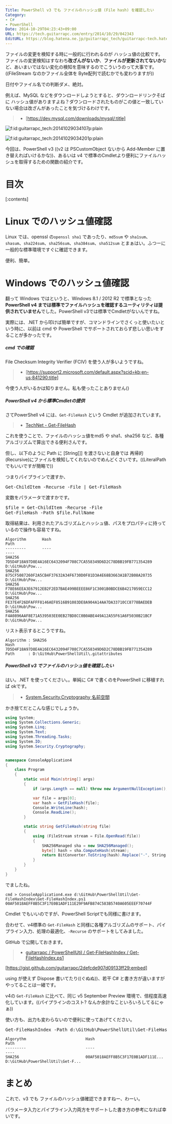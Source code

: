 ```yaml
---
Title: PowerShell v3 でも ファイルのハッシュ値 (File hash) を確認したい
Category:
- C#
- PowerShell
Date: 2014-10-29T04:23:43+09:00
URL: https://tech.guitarrapc.com/entry/2014/10/29/042343
EditURL: https://blog.hatena.ne.jp/guitarrapc_tech/guitarrapc-tech.hatenablog.com/atom/entry/8454420450070934386
---
```


ファイルの変更を検知する時に一般的に行われるのが ハッシュ値の比較です。ファイルの変更検知はすなわち**改ざんがないか**、**ファイルが更新されてないか**など、あいまいではない変化の検知を意味するのでこういうのって大事です。((FileStream なのかファイル全体を Byte配列で読むかでも変わりますが))

日付やファイル名での判断ダメ、絶対。

例えば、MySQL などをダウンロードしようとすると、ダウンロードリンクそばに ハッシュ値がありますよね？ダウンロードされたものがこの値と一致していない場合は改ざんがあったことを気づけるわけです。

> - [https://dev.mysql.com/downloads/mysql/:title]

<p><span itemscope itemtype="https://schema.org/Photograph"><img src="https://cdn-ak.f.st-hatena.com/images/fotolife/g/guitarrapc_tech/20141029/20141029034107.png" alt="f:id:guitarrapc_tech:20141029034107p:plain" title="f:id:guitarrapc_tech:20141029034107p:plain" class="hatena-fotolife" itemprop="image"></span></p>

<p><span itemscope itemtype="https://schema.org/Photograph"><img src="https://cdn-ak.f.st-hatena.com/images/fotolife/g/guitarrapc_tech/20141029/20141029034201.png" alt="f:id:guitarrapc_tech:20141029034201p:plain" title="f:id:guitarrapc_tech:20141029034201p:plain" class="hatena-fotolife" itemprop="image"></span></p>

今回は、PowerShell v3 ((v2 は PSCustomObject ないから Add-Member に置き替えればいけるかな))、あるいは v4 で標準のCmdletより便利にファイルハッシュを取得するための関数の紹介です。

# 目次

[:contents]

# Linux でのハッシュ値確認

Linux では、openssl の```openssl sha1``` であったり、```md5sum``` や ```sha1sum```、```shasum```、```sha224sum```、```sha256sum```、```sha384sum```、```sha512sum``` とまぁはい。ふつーに一般的な標準環境ですぐに確認できます。

便利、簡単。

# Windows でのハッシュ値確認

翻って Windows ではというと、Windows 8.1 / 2012 R2 で標準となった **PowerShell v4 までは標準でファイルハッシュを確認するユーティリティは提供されていません**でした。PowerShell v3では標準でCmdletがないんですね。

実際には、.NET から叩けば簡単ですが、コマンドラインでさくっと使いたいという時に、以前は cmd や PowerShell でサポートされておらず悲しい思いをすることが多かったです。

##### cmd での確認

File Checksum Integrity Verifier (FCIV) を使う人が多いようですね。

> - [https://support2.microsoft.com/default.aspx?scid=kb;en-us;841290:title]

今使う人がいるかは知りません。私も使ったことありません()

##### PowerShell v4 から標準Cmdletの提供

さてPowerShell v4 には、```Get-FileHash``` という Cmdlet が追加されています。

> - [TechNet - Get-FileHash](https://technet.microsoft.com/en-us/library/dn520872.aspx)

これを使うことで、ファイルのハッシュ値をmd5 や sha1、sha256 など、各種アルゴリズムで算出できる便利さんです。

但し、以下のように Path に [String[]] を渡さないと自身では 再帰的(Recursive)にファイルを検知してくれないのでめんどくさいです。((LiteralPath でもいいですが簡略で))

つまりパイプラインで渡すか、

<pre class="brush: powershell;">
Get-ChildItem -Recurse -File | Get-FileHash
</pre>

変数をパラメータで渡すかです。

<pre class="brush: powershell;">
$file = Get-ChildItem -Recurse -File
Get-FileHash -Path $file.FullName
</pre>

取得結果は、利用されたアルゴリズムとハッシュ値、パスをプロパティに持っているので操作も容易ですね。

```
Algorithm       Hash                                                                   Path            
---------       ----                                                                   ----            
SHA256          7D5D4F18A97D8E4A16EC6432094F708C7CA558349D6D2C78DBB19FB771354289       D:\GitHub\Pow...
SHA256          875CF5087260F2A5CB4F37632A34F6730D0F81D3A4E68B3663A1B72B08A20735       D:\GitHub\Pow...
SHA256          F78E66EEA3E67912EB2F2ED7BAE499BEEEE86F1C3001B0BDCE6B4217059ECC12       D:\GitHub\Pow...
SHA256          FE37E4F26DFAFFF8146AEF8516B91083DE8A904A14AA7DA33710CC8778BAEDEB       D:\GitHub\Pow...
SHA256          F4A0896AAF8E71A539503EE0EB27BD8CC0B0ABE449A12A55F61A6F5030B21BCF       D:\GitHub\Pow...
```

リスト表示するとこうですね。

```
Algorithm : SHA256
Hash      : 7D5D4F18A97D8E4A16EC6432094F708C7CA558349D6D2C78DBB19FB771354289
Path      : D:\GitHub\PowerShellUtil\.gitattributes
```

##### PowerShell v3 でファイルのハッシュ値を確認したい

はい。.NET を使ってください。。単純に C# で書くのをPowerShell に移植すれば okです。

> - [System.Security.Cryptography 名前空間](https://msdn.microsoft.com/ja-jp/library/System.Security.Cryptography.aspx)

かき捨てだとこんな感じでしょうか。

```cs
using System;
using System.Collections.Generic;
using System.Linq;
using System.Text;
using System.Threading.Tasks;
using System.IO;
using System.Security.Cryptography;


namespace ConsoleApplication4
{
    class Program
    {
        static void Main(string[] args)
        {
            if (args.Length == null) throw new ArgumentNullException();

            var file = args[0];
            var hash = GetFileHash(file);
            Console.WriteLine(hash);
            Console.ReadLine();
        }

        static string GetFileHash(string file)
        {
            using (FileStream stream = File.OpenRead(file))
            {
                SHA256Managed sha = new SHA256Managed();
                byte[] hash = sha.ComputeHash(stream);
                return BitConverter.ToString(hash).Replace("-", String.Empty);
            }
        }
    }
}
```

でましたね。

```
cmd > ConsoleApplication4.exe d:\GitHub\PowerShellUtil\Get-FileHashIndex\Get-FileHashIndex.ps1
00AF5018AEFF8B5C3F17E0B1ADF111E29F9AFB874C583B5740A605EEEF70744F
```

Cmdlet でもいいのですが、PowerShell Scriptでも同様に書けます。

合わせて、v4標準の ```Get-FileHash``` と同様に各種アルゴリズムのサポート、パイプライン入力、処理の最適化、```-Recurse``` のサポートをしてみました。

GitHub で公開しておきます。

> - [guitarrapc / PowerShellUtil / Get-FileHashIndex / Get-FileHashIndex.ps1](https://github.com/guitarrapc/PowerShellUtil/blob/778cab8ae4f74ae7664a92ea0ac8202c9faae2ab/Get-FileHashIndex/Get-FileHashIndex.ps1)

[https://gist.github.com/guitarrapc/2defcde907d09133ff29:embed]

using が使えず Dispose 書いてたり((ぐぬぬ))、若干 C# と書き方が違いますがやってることは一緒です。

v4の ```Get-FileHash``` に比べて、同じ v5 September Preview 環境で、倍程度高速化しています。((パイプラインのコスト? なんか余計なこといろいろしてるにゃぁ))

使い方も、出力も変わらないので便利に使ってあげてください。

<pre class="brush: powershell;">
Get-FileHashIndex -Path d&#58;\GitHub\PowerShellUtil\Get-FileHashIndex\Get-FileHashIndex.ps1
</pre>

```
Algorythm                          Hash                               Path                             
---------                          ----                               ----                             
SHA256                             00AF5018AEFF8B5C3F17E0B1ADF111E... D:\GitHub\PowerShellUtil\Get-F...
```


# まとめ

これで、v3 でも ファイルのハッシュ値確認できますねー、わーい。

パラメータ入力とパイプライン入力両方をサポートした書き方の参考になれば幸いです。

